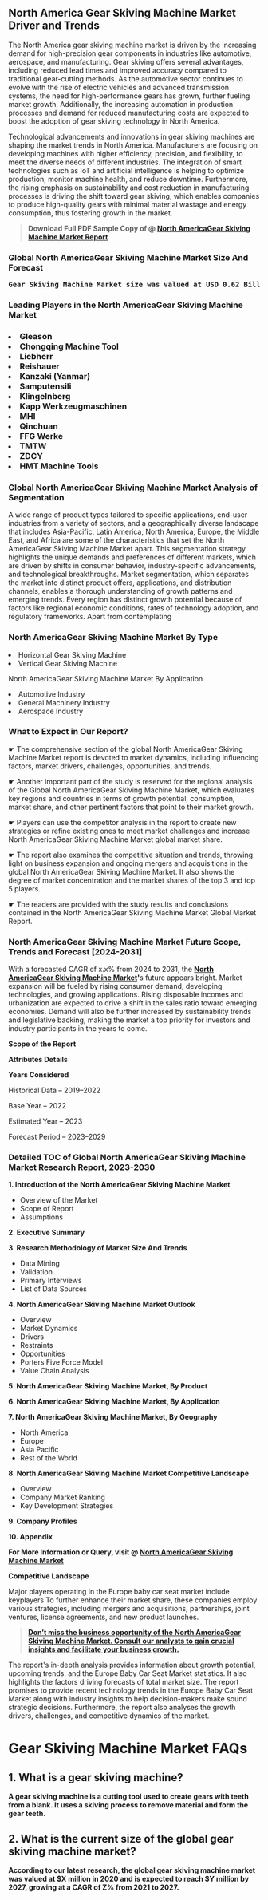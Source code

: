 <p><h2>North America Gear Skiving Machine Market Driver and Trends</h2><p>The North America gear skiving machine market is driven by the increasing demand for high-precision gear components in industries like automotive, aerospace, and manufacturing. Gear skiving offers several advantages, including reduced lead times and improved accuracy compared to traditional gear-cutting methods. As the automotive sector continues to evolve with the rise of electric vehicles and advanced transmission systems, the need for high-performance gears has grown, further fueling market growth. Additionally, the increasing automation in production processes and demand for reduced manufacturing costs are expected to boost the adoption of gear skiving technology in North America.</p><p>Technological advancements and innovations in gear skiving machines are shaping the market trends in North America. Manufacturers are focusing on developing machines with higher efficiency, precision, and flexibility, to meet the diverse needs of different industries. The integration of smart technologies such as IoT and artificial intelligence is helping to optimize production, monitor machine health, and reduce downtime. Furthermore, the rising emphasis on sustainability and cost reduction in manufacturing processes is driving the shift toward gear skiving, which enables companies to produce high-quality gears with minimal material wastage and energy consumption, thus fostering growth in the market.</p></p><blockquote id="" class=""><strong>Download Full PDF Sample Copy of @&nbsp;<a href="https://www.verifiedmarketreports.com/download-sample/?rid=83695&utm_source=GitHub-Jan&utm_medium=251" target="_blank">North AmericaGear Skiving Machine Market Report</a>&nbsp;&nbsp;</strong></blockquote><h3 id="" class=""><strong>Global&nbsp;North AmericaGear Skiving Machine Market Size And Forecast</strong></h3><pre class="reader-text-block__code-block"><strong>Gear Skiving Machine Market size was valued at USD 0.62 Billion in 2022 and is projected to reach USD 1.00 Billion by 2030, growing at a CAGR of 6.0% from 2024 to 2030.</strong></pre><h3 id="" class="">Leading Players in the&nbsp;North AmericaGear Skiving Machine Market</h3><h3 class=""></Li><Li>Gleason</Li><Li> Chongqing Machine Tool</Li><Li> Liebherr</Li><Li> Reishauer</Li><Li> Kanzaki (Yanmar)</Li><Li> Samputensili</Li><Li> Klingelnberg</Li><Li> Kapp Werkzeugmaschinen</Li><Li> MHI</Li><Li> Qinchuan</Li><Li> FFG Werke</Li><Li> TMTW</Li><Li> ZDCY</Li><Li> HMT Machine Tools</h3><h3 id="" class="">Global&nbsp;North AmericaGear Skiving Machine Market Analysis of Segmentation</h3><p id="" class="">A wide range of product types tailored to specific applications, end-user industries from a variety of sectors, and a geographically diverse landscape that includes Asia-Pacific, Latin America, North America, Europe, the Middle East, and Africa are some of the characteristics that set the North AmericaGear Skiving Machine Market apart. This segmentation strategy highlights the unique demands and preferences of different markets, which are driven by shifts in consumer behavior, industry-specific advancements, and technological breakthroughs. Market segmentation, which separates the market into distinct product offers, applications, and distribution channels, enables a thorough understanding of growth patterns and emerging trends. Every region has distinct growth potential because of factors like regional economic conditions, rates of technology adoption, and regulatory frameworks. Apart from contemplating</p><h3 id="" class="">North AmericaGear Skiving Machine Market&nbsp;By Type</h3><p></Li><Li>Horizontal Gear Skiving Machine</Li><Li> Vertical Gear Skiving Machine</p><div class="" data-test-id=""><p>North AmericaGear Skiving Machine Market&nbsp;By Application</p></div><p class=""></Li><Li>Automotive Industry</Li><Li> General Machinery Industry</Li><Li> Aerospace Industry</p><div class="" data-test-id=""><h3><span class="">What to Expect in Our Report?</span></h3></div><div class="" data-test-id=""><p><span class="">☛ The comprehensive section of the global North AmericaGear Skiving Machine Market report is devoted to market dynamics, including influencing factors, market drivers, challenges, opportunities, and trends.</span></p></div><div class="" data-test-id=""><p><span class="">☛ Another important part of the study is reserved for the regional analysis of the Global North AmericaGear Skiving Machine Market, which evaluates key regions and countries in terms of growth potential, consumption, market share, and other pertinent factors that point to their market growth.</span></p></div><div class="" data-test-id=""><p><span class="">☛ Players can use the competitor analysis in the report to create new strategies or refine existing ones to meet market challenges and increase North AmericaGear Skiving Machine Market global market share.</span></p></div><div class="" data-test-id=""><p><span class="">☛ The report also examines the competitive situation and trends, throwing light on business expansion and ongoing mergers and acquisitions in the global North AmericaGear Skiving Machine Market. It also shows the degree of market concentration and the market shares of the top 3 and top 5 players.</span></p></div><div class="" data-test-id=""><p><span class="">☛ The readers are provided with the study results and conclusions contained in the North AmericaGear Skiving Machine Market Global Market Report.</span></p></div><div class="" data-test-id=""><h3><span class="">North AmericaGear Skiving Machine Market Future Scope, Trends and Forecast [2024-2031]</span></h3></div><div class="" data-test-id=""><p><span class="">With a forecasted CAGR of x.x% from 2024 to 2031, the <strong><a href="https://www.verifiedmarketreports.com/download-sample/?rid=83695&utm_source=GitHub-Jan&utm_medium=251" target="_blank">North AmericaGear Skiving Machine Market</a>'</strong>s future appears bright. Market expansion will be fueled by rising consumer demand, developing technologies, and growing applications. Rising disposable incomes and urbanization are expected to drive a shift in the sales ratio toward emerging economies. Demand will also be further increased by sustainability trends and legislative backing, making the market a top priority for investors and industry participants in the years to come.</span></p><p id="ember66" class="ember-view reader-text-block__paragraph"><strong>Scope of the Report</strong></p><p id="ember67" class="ember-view reader-text-block__paragraph"><strong>Attributes Details</strong></p><p id="ember68" class="ember-view reader-text-block__paragraph"><strong>Years Considered</strong></p><p id="ember69" class="ember-view reader-text-block__paragraph">Historical Data &ndash; 2019&ndash;2022</p><p id="ember70" class="ember-view reader-text-block__paragraph">Base Year &ndash; 2022</p><p id="ember71" class="ember-view reader-text-block__paragraph">Estimated Year &ndash; 2023</p><p id="ember72" class="ember-view reader-text-block__paragraph">Forecast Period &ndash; 2023&ndash;2029</p></div><h3 id="" class="">Detailed TOC of Global North AmericaGear Skiving Machine Market Research Report, 2023-2030</h3><p id="" class=""><strong>1. Introduction of the North AmericaGear Skiving Machine Market</strong></p><ul><li>Overview of the Market</li><li>Scope of Report</li><li>Assumptions</li></ul><p id="" class=""><strong>2. Executive Summary</strong></p><p id="" class=""><strong>3. Research Methodology of Market Size And Trends</strong></p><ul><li>Data Mining</li><li>Validation</li><li>Primary Interviews</li><li>List of Data Sources</li></ul><p id="" class=""><strong>4. North AmericaGear Skiving Machine Market Outlook</strong></p><ul><li>Overview</li><li>Market Dynamics</li><li>Drivers</li><li>Restraints</li><li>Opportunities</li><li>Porters Five Force Model</li><li>Value Chain Analysis</li></ul><p id="" class=""><strong>5. North AmericaGear Skiving Machine Market, By Product</strong></p><p id="" class=""><strong>6. North AmericaGear Skiving Machine Market, By Application</strong></p><p id="" class=""><strong>7. North AmericaGear Skiving Machine Market, By Geography</strong></p><ul><li>North America</li><li>Europe</li><li>Asia Pacific</li><li>Rest of the World</li></ul><p id="" class=""><strong>8. North AmericaGear Skiving Machine Market Competitive Landscape</strong></p><ul><li>Overview</li><li>Company Market Ranking</li><li>Key Development Strategies</li></ul><p id="" class=""><strong>9. Company Profiles</strong></p><p id="" class=""><strong>10. Appendix</strong></p><p><strong>For More Information or Query, visit&nbsp;@ <a href="https://www.verifiedmarketreports.com/product/global-gear-skiving-machine-market-growth-2019-2024/" target="_blank">North AmericaGear Skiving Machine Market</a></strong></p><p id="ember61" class="ember-view reader-text-block__paragraph"><strong>Competitive Landscape</strong></p><p id="ember62" class="ember-view reader-text-block__paragraph">Major players operating in the Europe baby car seat market include keyplayers To further enhance their market share, these companies employ various strategies, including mergers and acquisitions, partnerships, joint ventures, license agreements, and new product launches.</p><blockquote id="ember63" class="ember-view reader-text-block__blockquote"><strong><a href="https://www.verifiedmarketreports.com/download-sample/?rid=83695&utm_source=GitHub-Jan&utm_medium=251" target="_blank">Don&rsquo;t miss the business opportunity of the North AmericaGear Skiving Machine Market. Consult our analysts to gain crucial insights and facilitate your business growth.</a></strong></blockquote><p id="ember64" class="ember-view reader-text-block__paragraph">The report's in-depth analysis provides information about growth potential, upcoming trends, and the Europe Baby Car Seat Market statistics. It also highlights the factors driving forecasts of total market size. The report promises to provide recent technology trends in the Europe Baby Car Seat Market along with industry insights to help decision-makers make sound strategic decisions. Furthermore, the report also analyses the growth drivers, challenges, and competitive dynamics of the market.</p><p class="ember-view reader-text-block__paragraph"><strong><h1>Gear Skiving Machine Market FAQs</h1><h2>1. What is a gear skiving machine?</h2><p>A gear skiving machine is a cutting tool used to create gears with teeth from a blank. It uses a skiving process to remove material and form the gear teeth.</p><h2>2. What is the current size of the global gear skiving machine market?</h2><p>According to our latest research, the global gear skiving machine market was valued at $X million in 2020 and is expected to reach $Y million by 2027, growing at a CAGR of Z% from 2021 to 2027.</p><!-- Add more FAQs and answers here --></body></html></strong></p>
